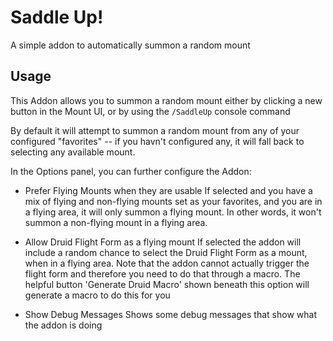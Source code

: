 # Saddle Up!
A simple addon to automatically summon a random mount

## Usage

This Addon allows you to summon a random mount either by clicking a new button in the Mount UI, or by using the `/SaddleUp` console command

By default it will attempt to summon a random mount from any of your configured "favorites" -- if you havn't configured any, it will fall back to selecting any available mount.

In the Options panel, you can further configure the Addon:

- Prefer Flying Mounts when they are usable
If selected and you have a mix of flying and non-flying mounts set as your favorites, and you are in a flying area, it will only summon a flying mount. In other words, it won't summon a non-flying mount in a flying area.

- Allow Druid Flight Form as a flying mount
If selected the addon will include a random chance to select the Druid Flight Form as a mount, when in a flying area. Note that the addon cannot actually trigger the flight form and therefore you need to do that through a macro. The helpful button 'Generate Druid Macro' shown beneath this option will generate a macro to do this for you

- Show Debug Messages
Shows some debug messages that show what the addon is doing